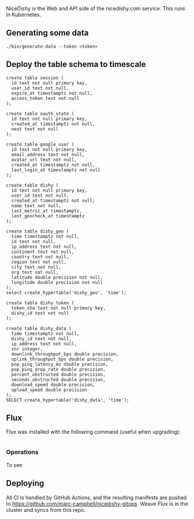 NiceDishy is the Web and API side of the nicedishy.com service.
This runs in Kubernetes.


## Generating some data

```
./bin/generate-data --token <token>
```

## Deploy the table schema to timescale


```
create table session (
  id text not null primary key,
  user_id text not null,
  expire_at timestamptz not null,
  access_token text not null
);

create table oauth_state (
  id text not null primary key,
  created_at timestamptz not null,
  next text not null
);

create table google_user (
  id text not null primary key,
  email_address text not null,
  avatar_url text not null,
  created_at timestamptz not null,
  last_login_at timestamptz not null
);

create table dishy (
  id text not null primary key,
  user_id text not null,
  created_at timestamptz not null,
  name text not null,
  last_metric_at timestamptz,
  last_geocheck_at timestamptz
);

create table dishy_geo (
  time timestamptz not null,
  id text not null,
  ip_address text not null,
  continent text not null,
  country text not null,
  region text not null,
  city text not null,
  org text not null,
  latitude double precision not null,
  longitude double precision not null
);
select create_hypertable('dishy_geo', 'time');

create table dishy_token (
  token_sha text not null primary key,
  dishy_id text not null
);

create table dishy_data (
  time timestamptz not null,
  dishy_id text not null,
  ip_address text not null,
  snr integer,
  downlink_throughput_bps double precision,
  uplink_throughput_bps double precision,
  pop_ping_latency_ms double precision,
  pop_ping_drop_rate double precision,
  percent_obstructed double precision,
  seconds_obstructed double precision,
  download_speed double precision,
  upload_speed double precision
);
SELECT create_hypertable('dishy_data', 'time'); 
```


## Flux

Flux was installed with the following command (useful when upgrading):

```

```

### Operations

To see 

## Deploying

All CI is handled by GitHub Actions, and the resulting manifests are pushed to https://github.com/marc-campbell/nicedishy-gitops. Weave Flux is in the cluster and syncs from this repo.

